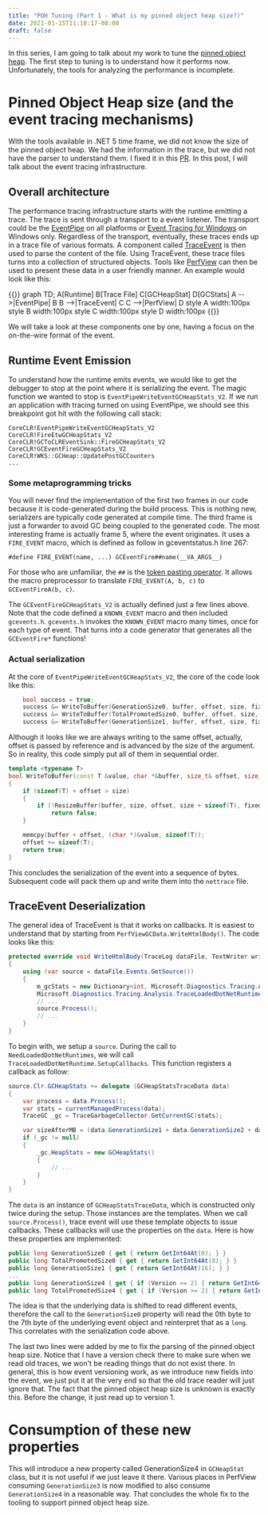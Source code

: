 ```yaml
---
title: "POH Tuning (Part 1 - What is my pinned object heap size?)"
date: 2021-01-15T11:18:17-08:00
draft: false
---
```


In this series, I am going to talk about my work to tune the [pinned object heap](https://github.com/dotnet/runtime/blob/master/docs/design/features/PinnedHeap.md). The first step to tuning is to understand how it performs now. Unfortunately, the tools for analyzing the performance is incomplete. 

# Pinned Object Heap size (and the event tracing mechanisms)
With the tools available in .NET 5 time frame, we did not know the size of the pinned object heap. We had the information in the trace, but we did not have the parser to understand them. I fixed it in this [PR](https://github.com/microsoft/perfview/pull/1295). In this post, I will talk about the event tracing infrastructure.

## Overall architecture

The performance tracing infrastructure starts with the runtime emitting a trace. The trace is sent through a transport to a event listener. The transport could be the [EventPipe](https://docs.microsoft.com/en-us/dotnet/core/diagnostics/eventpipe) on all platforms or [Event Tracing for Windows](https://docs.microsoft.com/en-us/windows-hardware/test/wpt/event-tracing-for-windows) on Windows only. Regardless of the transport, eventually, these traces ends up in a trace file of various formats. A component called [TraceEvent](https://github.com/microsoft/perfview/tree/master/src/TraceEvent) is then used to parse the content of the file. Using TraceEvent, these trace files turns into a collection of structured objects. Tools like [PerfView](https://github.com/Microsoft/perfview) can then be used to present these data in a user friendly manner. An example would look like this:

{{<mermaid>}}
graph TD;
    A[Runtime]
    B[Trace File]
    C[GCHeapStat]
    D[GCStats]
    A -->|EventPipe| B
    B -->|TraceEvent| C
    C -->|PerfView| D
    style A width:100px
    style B width:100px
    style C width:100px
    style D width:100px
{{</mermaid>}}

We will take a look at these components one by one, having a focus on the on-the-wire format of the event.

## Runtime Event Emission
To understand how the runtime emits events, we would like to get the debugger to stop at the point where it is serializing the event. The magic function we wanted to stop is `EventPipeWriteEventGCHeapStats_V2`. If we run an application with tracing turned on using EventPipe, we should see this breakpoint got hit with the following call stack:

```
CoreCLR!EventPipeWriteEventGCHeapStats_V2
CoreCLR!FireEtwGCHeapStats_V2
CoreCLR!GCToCLREventSink::FireGCHeapStats_V2
CoreCLR!GCEventFireGCHeapStats_V2
CoreCLR!WKS::GCHeap::UpdatePostGCCounters
...
```

### Some metaprogramming tricks
You will never find the implementation of the first two frames in our code because it is code-generated during the build process. This is nothing new, serializers are typically code generated at compile time. The third frame is just a forwarder to avoid GC being coupled to the generated code. The most interesting frame is actually frame 5, where the event originates. It uses a `FIRE_EVENT` macro, which is defined as follow in gceventstatus.h line 267:

```
#define FIRE_EVENT(name, ...) GCEventFire##name(__VA_ARGS__)
```

For those who are unfamiliar, the `##` is the [token pasting operator](https://docs.microsoft.com/en-us/cpp/preprocessor/token-pasting-operator-hash-hash?view=msvc-160). It allows the macro preprocessor to translate `FIRE_EVENT(A, b, c)` to `GCEventFireA(b, c)`.

The `GCEventFireGCHeapStats_V2` is actually defined just a few lines above. Note that the code defined a `KNOWN_EVENT` macro and then included `gcevents.h`. `gcevents.h` invokes the `KNOWN_EVENT` macro many times, once for each type of event. That turns into a code generator that generates all the `GCEventFire*` functions!

### Actual serialization
At the core of `EventPipeWriteEventGCHeapStats_V2`, the core of the code look like this:

```c++
    bool success = true;
    success &= WriteToBuffer(GenerationSize0, buffer, offset, size, fixedBuffer);
    success &= WriteToBuffer(TotalPromotedSize0, buffer, offset, size, fixedBuffer);
    success &= WriteToBuffer(GenerationSize1, buffer, offset, size, fixedBuffer);
```

Although it looks like we are always writing to the same offset, actually, offset is passed by reference and is advanced by the size of the argument. So in reality, this code simply put all of them in sequential order.

```c++
template <typename T>
bool WriteToBuffer(const T &value, char *&buffer, size_t& offset, size_t& size, bool &fixedBuffer)
{
    if (sizeof(T) + offset > size)
    {
        if (!ResizeBuffer(buffer, size, offset, size + sizeof(T), fixedBuffer))
            return false;
    }

    memcpy(buffer + offset, (char *)&value, sizeof(T));
    offset += sizeof(T);
    return true;
}

```
This concludes the serialization of the event into a sequence of bytes. Subsequent code will pack them up and write them into the `nettrace` file.

## TraceEvent Deserialization
The general idea of TraceEvent is that it works on callbacks. It is easiest to understand that by starting from `PerfViewGCData.WriteHtmlBody()`. The code looks like this:

```c#
protected override void WriteHtmlBody(TraceLog dataFile, TextWriter writer, string fileName, TextWriter log)
{
    using (var source = dataFile.Events.GetSource())
    {
        m_gcStats = new Dictionary<int, Microsoft.Diagnostics.Tracing.Analysis.TraceProcess>();
        Microsoft.Diagnostics.Tracing.Analysis.TraceLoadedDotNetRuntimeExtensions.NeedLoadedDotNetRuntimes(source);
        // ...
        source.Process();
        // ...
    }
}
```

To begin with, we setup a `source`. During the call to `NeedLoadedDotNetRuntimes`, we will call `TraceLoadedDotNetRuntime.SetupCallbacks`. This function registers a callback as follow:

```c#
source.Clr.GCHeapStats += delegate (GCHeapStatsTraceData data)
{
    var process = data.Process();
    var stats = currentManagedProcess(data);
    TraceGC _gc = TraceGarbageCollector.GetCurrentGC(stats);

    var sizeAfterMB = (data.GenerationSize1 + data.GenerationSize2 + data.GenerationSize3 + data.GenerationSize4) / 1000000.0;
    if (_gc != null)
    {
        _gc.HeapStats = new GCHeapStats()
        {
            // ...
        }
    }
}
```
The `data` is an instance of `GCHeapStatsTraceData`, which is constructed only twice during the setup. Those instances are the templates. When we call `source.Process()`, trace event will use these template objects to issue callbacks. These callbacks will use the properties on the `data`. Here is how these properties are implemented:

```c#
public long GenerationSize0 { get { return GetInt64At(0); } }
public long TotalPromotedSize0 { get { return GetInt64At(8); } }
public long GenerationSize1 { get { return GetInt64At(16); } }
...
public long GenerationSize4 { get { if (Version >= 2) { return GetInt64At(94); } return 0; } }
public long TotalPromotedSize4 { get { if (Version >= 2) { return GetInt64At(102); } return 0; } }
```

The idea is that the underlying data is shifted to read different events, therefore the call to the `GenerationSize0` property will read the 0th byte to the 7th byte of the underlying event object and reinterpret that as a `long`. This correlates with the serialization code above.

The last two lines were added by me to fix the parsing of the pinned object heap size. Notice that I have a version check there to make sure when we read old traces, we won't be reading things that do not exist there. In general, this is how event versioning work, as we introduce new fields into the event, we just put it at the very end so that the old trace reader will just ignore that. The fact that the pinned object heap size is unknown is exactly this. Before the change, it just read up to version 1.

# Consumption of these new properties
This will introduce a new property called GenerationSize4 in `GCHeapStat` class, but it is not useful if we just leave it there. Various places in PerfView consuming `GenerationSize3` is now modified to also consume `GenerationSize4` in a reasonable way. That concludes the whole fix to the tooling to support pinned object heap size.